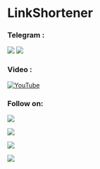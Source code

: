 LinkShortener
============
<div>


### Telegram :
<a href="https://t.me/mhwwebuzb"><img src="https://img.shields.io/badge/Group-blue.svg?logo=telegram"></a>
<a href="https://t.me/mhwwebuz"><img src="https://img.shields.io/badge/Channel-blue.svg?logo=telegram"></a>
 
### Video :
[![YouTube](https://img.shields.io/badge/YouTube-Video-red?logo=youtube)](https://youtu.be/9dvd8iMgCIA) 

### Follow on:
<p>
<a href="https://github.com/mhwebuz"><img src="https://img.shields.io/badge/GitHub-Follow%20on%20GitHub-inactive.svg?logo=github"></a>
</p>
<p>
<a href="https://twitter.com/mhwebuz"><img src="https://img.shields.io/badge/Twitter-Follow%20on%20Twitter-informational.svg?logo=twitter"></a>
</p>
<p>
<a href="https://t.me/mhwwebuzb"><img src="https://img.shields.io/badge/Telegram-Join%20Telegram%20Group-blue.svg?logo=telegram"></a>
</p>
<p>
<a href="https://www.youtube.com/channel/UCf2q9LbhMtmKFCLrn5zdrhg"><img src="https://img.shields.io/badge/YouTube-Subscribe-red?logo=youtube"></a>
</p>

